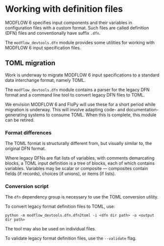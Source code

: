 # Working with definition files

MODFLOW 6 specifies input components and their variables in configuration files with a custom format. Such files are called definition (DFN) files and conventionally have suffix `.dfn`.

The `modflow_devtools.dfn` module provides some utilities for working with MODFLOW 6 input specification files.

## TOML migration

Work is underway to migrate MODFLOW 6 input specifications to a standard data interchange format, namely TOML.

The `modflow_devtools.dfn` module contains a parser for the legacy DFN format and a command line tool to convert legacy DFN files to TOML.

We envision MODFLOW 6 and FloPy will use these for a short period while migration is underway. This will involve adapting code- and documentation-generating systems to consume TOML. When this is complete, this module can be retired.

### Format differences

The TOML format is structurally different from, but visually similar to, the original DFN format.

Where legacy DFNs are flat lists of variables, with comments demarcating blocks, a TOML input definition is a tree of blocks, each of which contains variables. Variables may be scalar or composite &mdash; composites contain fields (if records), choices (if unions), or items (if lists).

### Conversion script

The `dfn` dependency group is necessary to use the TOML conversion utility.

To convert legacy format definition files to TOML, use:

```shell
python -m modflow_devtools.dfn.dfn2toml -i <dfn dir path> -o <output dir path>
```

The tool may also be used on individual files.

To validate legacy format definition files, use the `--validate` flag.
